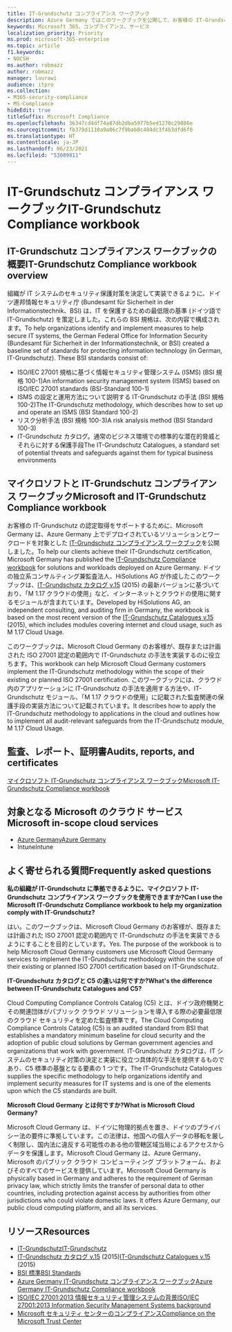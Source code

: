 ```yaml
---
title: IT-Grundschutz コンプライアンス ワークブック
description: Azure Germany ではこのワークブックを公開して、お客様の IT-Grundschutz 認定取得をサポートしています。
keywords: Microsoft 365、コンプライアンス、サービス
localization_priority: Priority
ms.prod: microsoft-365-enterprise
ms.topic: article
f1.keywords:
- NOCSH
ms.author: robmazz
author: robmazz
manager: laurawi
audience: itpro
ms.collection:
- M365-security-compliance
- MS-Compliance
hideEdit: true
titleSuffix: Microsoft Compliance
ms.openlocfilehash: 36347cd4df74a87db2dba5977b5ed1270c29086e
ms.sourcegitcommit: fb379d1110a9a86c7f9bab8c484dc3f4b3dfd6f0
ms.translationtype: HT
ms.contentlocale: ja-JP
ms.lasthandoff: 06/23/2021
ms.locfileid: "53089811"
---
```

# <a name="it-grundschutz-compliance-workbook"></a><span data-ttu-id="bed00-104">IT-Grundschutz コンプライアンス ワークブック</span><span class="sxs-lookup"><span data-stu-id="bed00-104">IT-Grundschutz Compliance workbook</span></span>

## <a name="it-grundschutz-compliance-workbook-overview"></a><span data-ttu-id="bed00-105">IT-Grundschutz コンプライアンス ワークブックの概要</span><span class="sxs-lookup"><span data-stu-id="bed00-105">IT-Grundschutz Compliance workbook overview</span></span>

<span data-ttu-id="bed00-p101">組織が IT システムのセキュリティ保護対策を決定して実装できるように、ドイツ連邦情報セキュリティ庁 (Bundesamt für Sicherheit in der Informationstechnik、BSI) は、IT を保護するための最低限の基準 (ドイツ語で IT-Grundschutz) を策定しました。これらの BSI 規格は、次の内容で構成されます。</span><span class="sxs-lookup"><span data-stu-id="bed00-p101">To help organizations identify and implement measures to help secure IT systems, the German Federal Office for Information Security (Bundesamt für Sicherheit in der Informationstechnik, or BSI) created a baseline set of standards for protecting information technology (in German, IT-Grundschutz). These BSI standards consist of:</span></span>

- <span data-ttu-id="bed00-108">ISO/IEC 27001 規格に基づく情報セキュリティ管理システム (ISMS) (BSI 規格 100-1)</span><span class="sxs-lookup"><span data-stu-id="bed00-108">An information security management system (ISMS) based on ISO/IEC 27001 standards (BSI-Standard 100-1)</span></span>
- <span data-ttu-id="bed00-109">ISMS の設定と運用方法について説明する IT-Grundschutz の手法 (BSI 規格 100-2)</span><span class="sxs-lookup"><span data-stu-id="bed00-109">The IT-Grundschutz methodology, which describes how to set up and operate an ISMS (BSI Standard 100-2)</span></span>
- <span data-ttu-id="bed00-110">リスク分析手法 (BSI 規格 100-3)</span><span class="sxs-lookup"><span data-stu-id="bed00-110">A risk analysis method (BSI Standard 100-3)</span></span>
- <span data-ttu-id="bed00-111">IT-Grundschutz カタログ。通常のビジネス環境での標準的な潜在的脅威とそれらに対する保護手段</span><span class="sxs-lookup"><span data-stu-id="bed00-111">The IT-Grundschutz Catalogues, a standard set of potential threats and safeguards against them for typical business environments</span></span>

## <a name="microsoft-and-it-grundschutz-compliance-workbook"></a><span data-ttu-id="bed00-112">マイクロソフトと IT-Grundschutz コンプライアンス ワークブック</span><span class="sxs-lookup"><span data-stu-id="bed00-112">Microsoft and IT-Grundschutz Compliance workbook</span></span>

<span data-ttu-id="bed00-113">お客様の IT-Grundschutz の認定取得をサポートするために、Microsoft Germany は、Azure Germany 上でデプロイされているソリューションとワークロードを対象とした [IT-Grundschutz コンプライアンス ワークブック](https://aka.ms/grundschutzworkbook)を公開しました。</span><span class="sxs-lookup"><span data-stu-id="bed00-113">To help our clients achieve their IT-Grundschutz certification, Microsoft Germany has published the [IT-Grundschutz Compliance workbook](https://aka.ms/grundschutzworkbook) for solutions and workloads deployed on Azure Germany.</span></span> <span data-ttu-id="bed00-114">ドイツの独立系コンサルティング兼監査法人、HiSolutions AG が作成したこのワークブックは、[IT-Grundschutz カタログ v.15](https://www.bsi.bund.de/SharedDocs/Downloads/DE/BSI/Grundschutz/International/GSK_15_EL_EN_Draft.pdf?__blob=publicationFile&v=2) (2015) の最新バージョンに基づいており、「M 1.17 クラウドの使用」など、インターネットとクラウドの使用に関するモジュールが含まれています。</span><span class="sxs-lookup"><span data-stu-id="bed00-114">Developed by HiSolutions AG, an independent consulting, and auditing firm in Germany, the workbook is based on the most recent version of the [IT-Grundschutz Catalogues v.15](https://www.bsi.bund.de/SharedDocs/Downloads/DE/BSI/Grundschutz/International/GSK_15_EL_EN_Draft.pdf?__blob=publicationFile&v=2) (2015), which includes modules covering internet and cloud usage, such as M 1.17 Cloud Usage.</span></span>

<span data-ttu-id="bed00-115">このワークブックは、Microsoft Cloud Germany のお客様が、既存または計画された ISO 27001 認定の範囲内で IT-Grundschutz の手法を実装するのに役立ちます。</span><span class="sxs-lookup"><span data-stu-id="bed00-115">This workbook can help Microsoft Cloud Germany customers implement the IT-Grundschutz methodology within the scope of their existing or planned ISO 27001 certification.</span></span> <span data-ttu-id="bed00-116">このワークブックには、クラウド内のアプリケーションに IT-Grundschutz の手法を適用する方法や、IT-Grundschutz モジュール、「M 1.17 クラウドの使用」に記載された監査関連の保護手段の実装方法について記載されています。</span><span class="sxs-lookup"><span data-stu-id="bed00-116">It describes how to apply the IT-Grundschutz methodology to applications in the cloud and outlines how to implement all audit-relevant safeguards from the IT-Grundschutz module, M 1.17 Cloud Usage.</span></span>

## <a name="audits-reports-and-certificates"></a><span data-ttu-id="bed00-117">監査、レポート、証明書</span><span class="sxs-lookup"><span data-stu-id="bed00-117">Audits, reports, and certificates</span></span>

[<span data-ttu-id="bed00-118">マイクロソフト IT-Grundschutz コンプライアンス ワークブック</span><span class="sxs-lookup"><span data-stu-id="bed00-118">Microsoft IT-Grundschutz Compliance workbook</span></span>](https://aka.ms/grundschutzworkbook)

## <a name="microsoft-in-scope-cloud-services"></a><span data-ttu-id="bed00-119">対象となる Microsoft のクラウド サービス</span><span class="sxs-lookup"><span data-stu-id="bed00-119">Microsoft in-scope cloud services</span></span>

- [<span data-ttu-id="bed00-120">Azure Germany</span><span class="sxs-lookup"><span data-stu-id="bed00-120">Azure Germany</span></span>](https://aka.ms/AzureCompliance)
- <span data-ttu-id="bed00-121">Intune</span><span class="sxs-lookup"><span data-stu-id="bed00-121">Intune</span></span>

## <a name="frequently-asked-questions"></a><span data-ttu-id="bed00-122">よく寄せられる質問</span><span class="sxs-lookup"><span data-stu-id="bed00-122">Frequently asked questions</span></span>

<span data-ttu-id="bed00-123">**私の組織が IT-Grundschutz に準拠できるように、マイクロソフト IT-Grundschutz コンプライアンス ワークブックを使用できますか?**</span><span class="sxs-lookup"><span data-stu-id="bed00-123">**Can I use the Microsoft IT-Grundschutz Compliance workbook to help my organization comply with IT-Grundschutz?**</span></span>

<span data-ttu-id="bed00-p104">はい。このワークブックは、Microsoft Cloud Germany のお客様が、既存または計画された ISO 27001 認定の範囲内で IT-Grundschutz の手法を実装できるようにすることを目的としています。</span><span class="sxs-lookup"><span data-stu-id="bed00-p104">Yes. The purpose of the workbook is to help Microsoft Cloud Germany customers use Microsoft Cloud Germany services to implement the IT-Grundschutz methodology within the scope of their existing or planned ISO 27001 certification based on IT-Grundschutz.</span></span>

<span data-ttu-id="bed00-126">**IT-Grundschutz カタログと C5 の違いは何ですか?**</span><span class="sxs-lookup"><span data-stu-id="bed00-126">**What's the difference between IT-Grundschutz Catalogues and C5?**</span></span>

<span data-ttu-id="bed00-127">Cloud Computing Compliance Controls Catalog (C5) とは、ドイツ政府機関とその関連団体がパブリック クラウド ソリューションを導入する際の必要最低限のクラウド セキュリティを定めた監査標準です。</span><span class="sxs-lookup"><span data-stu-id="bed00-127">The Cloud Computing Compliance Controls Catalog (C5) is an audited standard from BSI that establishes a mandatory minimum baseline for cloud security and the adoption of public cloud solutions by German government agencies and organizations that work with government.</span></span> <span data-ttu-id="bed00-128">IT-Grundschutz カタログは、IT システムのセキュリティ対策の決定と実装に役立つ具体的な手法を提供するものであり、C5 標準の基盤となる要素の 1 つです。</span><span class="sxs-lookup"><span data-stu-id="bed00-128">The IT-Grundschutz Catalogues supplies the specific methodology to help organizations identify and implement security measures for IT systems and is one of the elements upon which the C5 standards are built.</span></span>

<span data-ttu-id="bed00-129">**Microsoft Cloud Germany とは何ですか?**</span><span class="sxs-lookup"><span data-stu-id="bed00-129">**What is Microsoft Cloud Germany?**</span></span>

<span data-ttu-id="bed00-p106">Microsoft Cloud Germany は、ドイツに物理的拠点を置き、ドイツのプライバシー法の要件に準拠しています。この法律は、他国への個人データの移転を厳しく制限し、国内法に違反する可能性のある他の管轄区域当局によるアクセスからデータを保護します。Microsoft Cloud Germany は、Azure Germany、Microsoft のパブリック クラウド コンピューティング プラットフォーム、およびそのすべてのサービスを提供しています。</span><span class="sxs-lookup"><span data-stu-id="bed00-p106">Microsoft Cloud Germany is physically based in Germany and adheres to the requirement of German privacy law, which strictly limits the transfer of personal data to other countries, including protection against access by authorities from other jurisdictions who could violate domestic laws. It offers Azure Germany, our public cloud computing platform, and all its services.</span></span>

## <a name="resources"></a><span data-ttu-id="bed00-132">リソース</span><span class="sxs-lookup"><span data-stu-id="bed00-132">Resources</span></span>

- [<span data-ttu-id="bed00-133">IT-Grundschutz</span><span class="sxs-lookup"><span data-stu-id="bed00-133">IT-Grundschutz</span></span>](https://www.bsi.bund.de/EN/Topics/ITGrundschutz/ITGrundschutzHome/itgrundschutzhome_node.html;jsessionid=5ABC53411232B460035220974AE634C4.1_cid351)
- <span data-ttu-id="bed00-134">[IT-Grundschutz カタログ v.15](https://www.bsi.bund.de/SharedDocs/Downloads/DE/BSI/Grundschutz/International/GSK_15_EL_EN_Draft.pdf?__blob=publicationFile&v=2) (2015)</span><span class="sxs-lookup"><span data-stu-id="bed00-134">[IT-Grundschutz Catalogues v.15](https://www.bsi.bund.de/SharedDocs/Downloads/DE/BSI/Grundschutz/International/GSK_15_EL_EN_Draft.pdf?__blob=publicationFile&v=2) (2015)</span></span>
- [<span data-ttu-id="bed00-135">BSI 標準</span><span class="sxs-lookup"><span data-stu-id="bed00-135">BSI Standards</span></span>](https://www.bsi.bund.de/EN/Publications/BSIStandards/BSIStandards_node.html)
- [<span data-ttu-id="bed00-136">Azure Germany IT-Grundschutz コンプライアンス ワークブック</span><span class="sxs-lookup"><span data-stu-id="bed00-136">Azure Germany IT-Grundschutz Compliance workbook</span></span>](https://aka.ms/grundschutzworkbook)
- [<span data-ttu-id="bed00-137">ISO/IEC 27001:2013 情報セキュリティ管理システムの背景</span><span class="sxs-lookup"><span data-stu-id="bed00-137">ISO/IEC 27001:2013 Information Security Management Systems background</span></span>](offering-iso-27001.md)
- [<span data-ttu-id="bed00-138">Microsoft セキュリティ センターのコンプライアンス</span><span class="sxs-lookup"><span data-stu-id="bed00-138">Compliance on the Microsoft Trust Center</span></span>](https://www.microsoft.com/trust-center/compliance/compliance-overview)
